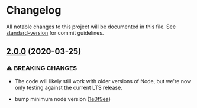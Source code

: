# Changelog

All notable changes to this project will be documented in this file. See [standard-version](https://github.com/conventional-changelog/standard-version) for commit guidelines.

## [2.0.0](https://github.com/alexlafroscia/yaml-merge/compare/v1.0.4...v2.0.0) (2020-03-25)


### ⚠ BREAKING CHANGES

* The code will likely still work with older versions of
Node, but we're now only testing against the current LTS release.

* bump minimum node version ([1e0f9ea](https://github.com/alexlafroscia/yaml-merge/commit/1e0f9eaacb814ebf8ca5edf861e1bca506fc74e9))
